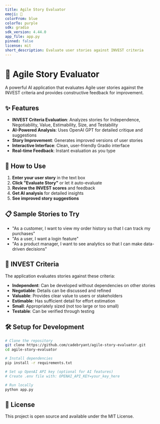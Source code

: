 ```yaml
---
title: Agile Story Evaluator
emoji: 🎯
colorFrom: blue
colorTo: purple
sdk: gradio
sdk_version: 4.44.0
app_file: app.py
pinned: false
license: mit
short_description: Evaluate user stories against INVEST criteria
---
```


# 🎯 Agile Story Evaluator

A powerful AI application that evaluates Agile user stories against the INVEST criteria and provides constructive feedback for improvement.

## ✨ Features

- **INVEST Criteria Evaluation**: Analyzes stories for Independence, Negotiability, Value, Estimability, Size, and Testability
- **AI-Powered Analysis**: Uses OpenAI GPT for detailed critique and suggestions
- **Story Improvement**: Generates improved versions of user stories
- **Interactive Interface**: Clean, user-friendly Gradio interface
- **Real-time Feedback**: Instant evaluation as you type

## 🚀 How to Use

1. **Enter your user story** in the text box
2. **Click "Evaluate Story"** or let it auto-evaluate
3. **Review the INVEST scores** and feedback
4. **Get AI analysis** for detailed insights
5. **See improved story suggestions**

## 📋 Sample Stories to Try

- "As a customer, I want to view my order history so that I can track my purchases"
- "As a user, I want a login feature"
- "As a product manager, I want to see analytics so that I can make data-driven decisions"

## 🔧 INVEST Criteria

The application evaluates stories against these criteria:

- **Independent**: Can be developed without dependencies on other stories
- **Negotiable**: Details can be discussed and refined
- **Valuable**: Provides clear value to users or stakeholders
- **Estimable**: Has sufficient detail for effort estimation
- **Small**: Appropriately sized (not too large or too small)
- **Testable**: Can be verified through testing

## 🛠️ Setup for Development

```bash
# Clone the repository
git clone https://github.com/cadebryant/agile-story-evaluator.git
cd agile-story-evaluator

# Install dependencies
pip install -r requirements.txt

# Set up OpenAI API key (optional for AI features)
# Create .env file with: OPENAI_API_KEY=your_key_here

# Run locally
python app.py
```

## 📄 License

This project is open source and available under the MIT License.